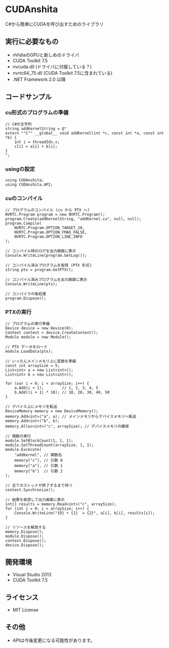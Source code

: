 # CUDAnshita
C#から簡単にCUDAを呼び出すためのライブラリ

## 実行に必要なもの
* nVidiaのGPUと新しめのドライバ
* CUDA Toolkit 7.5
 * nvcuda.dll (ドライバに付属している？)
 * nvrtc64_75.dll (CUDA Toolkit 7.5に含まれている)
* .NET Framework 2.0 以降

## コードサンプル
### cu形式のプログラムの準備
```
// C#の文字列
string addKernelString = @"
extern ""C"" __global__ void addKernel(int *c, const int *a, const int *b) {
	int i = threadIdx.x;
	c[i] = a[i] + b[i];
}
";
```

### usingの設定
```
using CUDAnshita;
using CUDAnshita.API;
```

### cuのコンパイル
```
// プログラムのコンパイル (cu から PTX へ)
NVRTC.Program program = new NVRTC.Program();
program.Create(addKernelString, "addKernel.cu", null, null);
program.Compile(
	NVRTC.Program.OPTION_TARGET_20, 
	NVRTC.Program.OPTION_FMAD_FALSE,
	NVRTC.Program.OPTION_LINE_INFO
);

// コンパイル時のログを出力画面に表示
Console.WriteLine(program.GetLog());

// コンパイル済みプログラムを取得 (PTX 形式)
string ptx = program.GetPTX();

// コンパイル済みプログラムを出力画面に表示
Console.WriteLine(ptx);

// コンパイラの後処理
program.Dispose();
```

### PTXの実行
```
// プログラムの実行準備
Device device = new Device(0);
Context context = device.CreateContext();
Module module = new Module();

// PTX データをロード
module.LoadData(ptx);

// いったんメインメモリ上に変数を準備
const int arraySize = 5;
List<int> a = new List<int>();
List<int> b = new List<int>();

for (var i = 0; i < arraySize; i++) {
	a.Add(i + 1);        // 1, 2, 3, 4, 5
	b.Add((i + 1) * 10); // 10, 20, 30, 40, 50
}

// デバイス上にメモリを転送
DeviceMemory memory = new DeviceMemory();
memory.Add<int>("a", a); // メインメモリからデバイスメモリへ転送
memory.Add<int>("b", b);
memory.Alloc<int>("c", arraySize); // デバイスメモリの確保

// 関数の実行
module.SetBlockCount(1, 1, 1);
module.SetThreadCount(arraySize, 1, 1);
module.Excecute(
	"addKernel", // 関数名
	memory["c"], // 引数 0
	memory["a"], // 引数 1
	memory["b"]  // 引数 2
);

// 全てのスレッドが終了するまで待つ
context.Synchronize();

// 結果を取得して出力画面に表示
int[] results = memory.Read<int>("c", arraySize);
for (int i = 0; i < arraySize; i++) {
	Console.WriteLine("{0} + {1}  = {2}", a[i], b[i], results[i]);
}

// リソースを解放する
memory.Dispose();
module.Dispose();
context.Dispose();
device.Dispose();
```

## 開発環境
* Visual Studio 2013
* CUDA Toolkit 7.5

## ライセンス
* MIT License

## その他
* APIは今後変更になる可能性があります。
